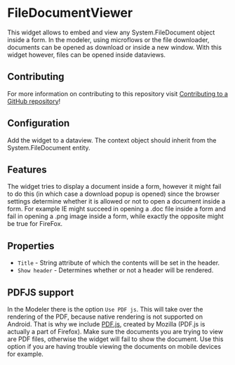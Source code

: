 FileDocumentViewer
==================

This widget allows to embed and view any System.FileDocument object inside a form. In the modeler, using microflows or the file downloader, documents can be opened as download or inside a new window. With this widget however, files can be opened inside dataviews.

## Contributing
For more information on contributing to this repository visit [Contributing to a GitHub repository](https://world.mendix.com/display/howto50/Contributing+to+a+GitHub+repository)!

## Configuration
Add the widget to a dataview. The context object should inherit from the System.FileDocument entity.

## Features
The widget tries to display a document inside a form, however it might fail to do this (in which case a download popup is opened) since the browser settings determine whether it is allowed or not to open a document inside a form. For example IE might succeed in opening a .doc file inside a form and fail in opening a .png image inside a form, while exactly the opposite might be true for FireFox.

## Properties

* `Title` - String attribute of which the contents will be set in the header.
* `Show header` - Determines whether or not a header will be rendered.

## PDFJS support

In the Modeler there is the option `Use PDF js`. This will take over the rendering of the PDF, because native rendering is not supported on Android. That is why we include [PDF.js](https://mozilla.github.io/pdf.js/), created by Mozilla (PDF.js is actually a part of Firefox). Make sure the documents you are trying to view are PDF files, otherwise the widget will fail to show the document. Use this option if you are having trouble viewing the documents on mobile devices for example.
